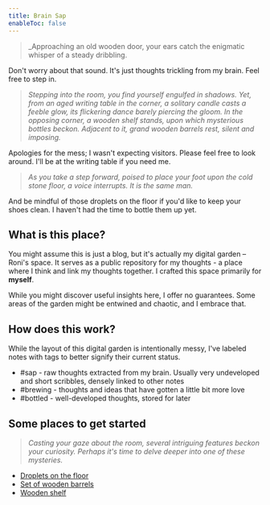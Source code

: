 ```yaml
---
title: Brain Sap
enableToc: false
---
```


> _Approaching an old wooden door, your ears catch the enigmatic whisper of a steady dribbling.

Don't worry about that sound. It's just thoughts trickling from my brain. Feel free to step in.

> _Stepping into the room, you find yourself engulfed in shadows. Yet, from an aged writing table in the corner, a solitary candle casts a feeble glow, its flickering dance barely piercing the gloom. In the opposing corner, a wooden shelf stands, upon which mysterious bottles beckon. Adjacent to it, grand wooden barrels rest, silent and imposing._

Apologies for the mess; I wasn't expecting visitors. Please feel free to look around. I'll be at the writing table if you need me.

> *As you take a step forward, poised to place your foot upon the cold stone floor, a voice interrupts. It is the same man.*

And be mindful of those droplets on the floor if you'd like to keep your shoes clean. I haven't had the time to bottle them up yet.

## What is this place?

You might assume this is just a blog, but it's actually my digital garden – Roni's space. It serves as a public repository for my thoughts - a place where I think and link my thoughts together. I crafted this space primarily for **myself**. 

While you might discover useful insights here, I offer no guarantees. Some areas of the garden might be entwined and chaotic, and I embrace that.

## How does this work?

While the layout of this digital garden is intentionally messy, I've labeled notes with tags to better signify their current status.

- #sap - raw thoughts extracted from my brain. Usually very undeveloped and short scribbles, densely linked to other notes
- #brewing - thoughts and ideas that have gotten a little bit more love
- #bottled - well-developed thoughts, stored for later

## Some places to get started

> *Casting your gaze about the room, several intriguing features beckon your curiosity. Perhaps it's time to delve deeper into one of these mysteries.*

- [Droplets on the floor](/tags/sap/)
- [Set of wooden barrels](/tags/brewing/)
- [Wooden shelf](/tags/bottled/)
